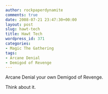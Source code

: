 ```yaml
---
author: rockpaperdynamite
comments: true
date: 2008-07-21 23:47:30+00:00
layout: post
slug: hawt-tech
title: Hawt Tech
wordpress_id: 371
categories:
- Magic The Gathering
tags:
- Arcane Denial
- Demigod of Revenge
---
```


Arcane Denial your own Demigod of Revenge.

Think about it.
